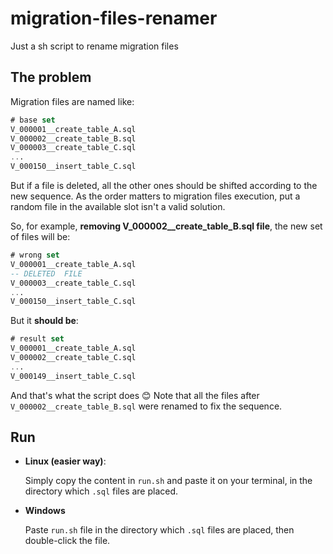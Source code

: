 # migration-files-renamer
Just a sh script to rename migration files

## The problem

Migration files are named like:

``` sql
# base set
V_000001__create_table_A.sql
V_000002__create_table_B.sql
V_000003__create_table_C.sql
...
V_000150__insert_table_C.sql
```

But if a file is deleted, all the other ones should be shifted according to the new sequence. As the order matters to migration files execution, put a random file in the available slot isn't a valid solution.

So, for example, **removing V_000002__create_table_B.sql file**, the new set of files will be:

``` sql
# wrong set
V_000001__create_table_A.sql
-- DELETED  FILE
V_000003__create_table_C.sql
...
V_000150__insert_table_C.sql
```

But it **should be**:

``` sql
# result set
V_000001__create_table_A.sql
V_000002__create_table_C.sql
...
V_000149__insert_table_C.sql
```

And that's what the script does :blush:
Note that all the files after `V_000002__create_table_B.sql` were renamed to fix the sequence.

## Run

- **Linux (easier way)**:

  Simply copy the content in `run.sh` and paste it on your terminal, in the directory which `.sql` files are placed.

- **Windows**

  Paste `run.sh` file in the directory which `.sql` files are placed, then double-click the file.
  
